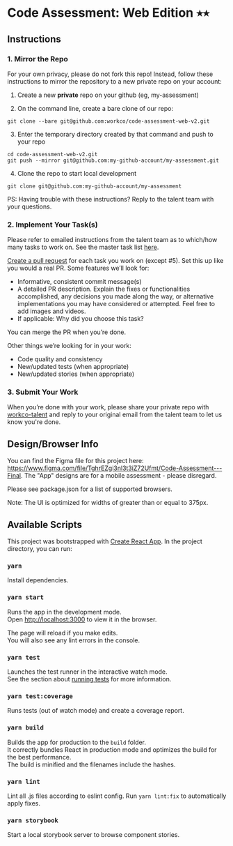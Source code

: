 # Code Assessment: Web Edition ⭑⭑

## Instructions

### 1. Mirror the Repo

For your own privacy, please do not fork this repo! Instead, follow these instructions to mirror the repository to a new private repo on your account:

1. Create a new **private** repo on your github (eg, my-assessment)

2. On the command line, create a bare clone of our repo:

```
git clone --bare git@github.com:workco/code-assessment-web-v2.git
```

3. Enter the temporary directory created by that command and push to your repo

```
cd code-assessment-web-v2.git
git push --mirror git@github.com:my-github-account/my-assessment.git
```

4. Clone the repo to start local development

```
git clone git@github.com:my-github-account/my-assessment
```

PS: Having trouble with these instructions? Reply to the talent team with your questions.

### 2. Implement Your Task(s)

Please refer to emailed instructions from the talent team as to which/how many tasks to work on. See the master task list [here](/tasks/tasks.md).

[Create a pull request](https://help.github.com/en/desktop/contributing-to-projects/creating-a-pull-request) for each task you work on (except #5). Set this up like you would a real PR. Some features we’ll look for:

- Informative, consistent commit message(s)
- A detailed PR description. Explain the fixes or functionalities accomplished, any decisions you made along the way, or alternative implementations you may have considered or attempted. Feel free to add images and videos.
- If applicable: Why did you choose this task?

You can merge the PR when you’re done.

Other things we’re looking for in your work:

- Code quality and consistency
- New/updated tests (when appropriate)
- New/updated stories (when appropriate)

### 3. Submit Your Work

When you’re done with your work, please share your private repo with [workco-talent](https://github.com/workco-talent) and reply to your original email from the talent team to let us know you're done.

## Design/Browser Info

You can find the Figma file for this project here: https://www.figma.com/file/TghrEZgi3nl3t3iZ72Ufmt/Code-Assessment---Final. The "App" designs are for a mobile assessment - please disregard.

Please see package.json for a list of supported browsers.

Note: The UI is optimized for widths of greater than or equal to 375px.

## Available Scripts

This project was bootstrapped with [Create React App](https://github.com/facebook/create-react-app). In the project directory, you can run:

### `yarn`

Install dependencies.

### `yarn start`

Runs the app in the development mode.<br />
Open [http://localhost:3000](http://localhost:3000) to view it in the browser.

The page will reload if you make edits.<br />
You will also see any lint errors in the console.

### `yarn test`

Launches the test runner in the interactive watch mode.<br />
See the section about [running tests](https://facebook.github.io/create-react-app/docs/running-tests) for more information.

### `yarn test:coverage`

Runs tests (out of watch mode) and create a coverage report.

### `yarn build`

Builds the app for production to the `build` folder.<br />
It correctly bundles React in production mode and optimizes the build for the best performance.<br />
The build is minified and the filenames include the hashes.

### `yarn lint`

Lint all .js files according to eslint config. Run `yarn lint:fix` to automatically apply fixes.

### `yarn storybook`

Start a local storybook server to browse component stories.

